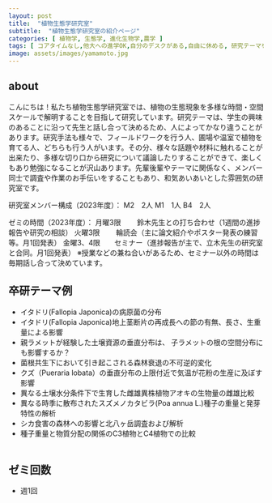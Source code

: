 ```yaml
---
layout: post
title:  "植物生態学研究室"
subtitle:  "植物生態学研究室の紹介ページ"
categories: [ 植物学, 生態学, 進化生物学,農学 ]
tags: [ コアタイムなし,他大への進学OK,自分のデスクがある,自由に休める, 研究テーマを自分で決める, 研究テーマが与えられる ]
image: assets/images/yamamoto.jpg
---
```


## about
こんにちは！私たち植物生態学研究室では、植物の生態現象を多様な時間・空間スケールで解明することを目指して研究しています。研究テーマは、学生の興味のあることに沿って先生と話し合って決めるため、人によってかなり違うことがあります。研究手法も様々で、フィールドワークを行う人、圃場や温室で植物を育てる人、どちらも行う人がいます。その分、様々な話題や材料に触れることが出来たり、多様な切り口から研究について議論したりすることができて、楽しくもあり勉強になることが沢山あります。先輩後輩やテーマに関係なく、メンバー同士で調査や作業のお手伝いをすることもあり、和気あいあいとした雰囲気の研究室です。

研究室メンバー構成（2023年度）：
M2　2人
M1　1人
B4　2人

ゼミの時間（2023年度）：
月曜3限　　	鈴木先生との打ち合わせ（1週間の進捗報告や研究の相談）
火曜3限　　	輪読会（主に論文紹介やポスター発表の練習等。月1回発表）
金曜3、4限　　セミナー（進捗報告が主で、立木先生の研究室と合同。月1回発表）
※授業などの兼ね合いがあるため、セミナー以外の時間は毎期話し合って決めています。
  
## 卒研テーマ例
- イタドリ(Fallopia Japonica)の病原菌の分布
- イタドリ(Fallopia Japonica)地上茎断片の再成長への節の有無、長さ、生重量による影響
- 親ラメットが経験した土壌資源の垂直分布は、 子ラメットの根の空間分布にも影響するか？
- 菌根共生下において引き起こされる森林衰退の不可逆的変化
- クズ（Pueraria lobata）の垂直分布の上限付近で気温が花粉の生産に及ぼす影響
- 異なる土壌水分条件下で生育した雌雄異株植物アオキの生物量の雌雄比較
- 異なる時季に散布されたスズメノカタビラ(Poa annua L.)種子の重量と発芽特性の解析
- シカ食害の森林への影響と北八ヶ岳調査および解析
- 種子重量と物質分配の関係のC3植物とC4植物での比較
<br /><br />

## ゼミ回数
- 週1回
<br /><br />
